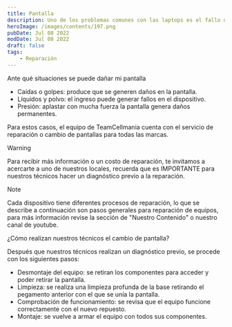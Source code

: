 ```yaml
---
title: Pantalla
description: Uno de los problemas comunes con las laptops es el fallo de la pantalla, haciendo necesaria la reparación o cambio.
heroImage: /images/contents/197.png
pubDate: Jul 08 2022
modDate: Jul 08 2022
draft: false
tags: 
    - Reparación
---
```


Ante qué situaciones se puede dañar mi pantalla

- Caídas o golpes: produce que se generen daños en la pantalla.
- Líquidos y polvo: el ingreso puede generar fallos en el dispositivo.
- Presión: aplastar con mucha fuerza la pantalla genera daños permanentes.

Para estos casos, el equipo de TeamCellmania cuenta con el servicio de reparación o cambio de pantallas para todas las marcas.

> [!WARNING]
> Para recibir más información o un costo de reparación, te invitamos a acercarte a uno de nuestros locales, recuerda que es IMPORTANTE para nuestros técnicos hacer un diagnóstico previo a la reparación.

> [!NOTE]
> Cada dispositivo tiene diferentes procesos de reparación, lo que se describe a continuación son pasos generales para reparación de equipos, para más información revise la sección de \"Nuestro Contenido\" o nuestro canal de youtube.

¿Cómo realizan nuestros técnicos el cambio de pantalla?

Después que nuestros técnicos realizan un diagnóstico previo, se procede con los siguientes pasos:

- Desmontaje del equipo: se retiran los componentes para acceder y poder retirar la pantalla.
- Limpieza: se realiza una limpieza profunda de la base retirando el pegamento anterior con el que se unía la pantalla.
- Comprobación de funcionamiento: se revisa que el equipo funcione correctamente con el nuevo repuesto.
- Montaje: se vuelve a armar el equipo con todos sus componentes.
